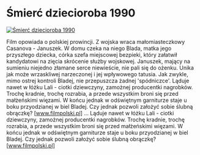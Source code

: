 Śmierć dziecioroba 1990 
=============
[![Śmierć dziecioroba 1990 ](http://vidos.pl/images/player.gif)](http://vidos.pl/mierc-dziecioroba-1990)

 Film opowiada o polskiej prowincji. Z wojska wraca małomiasteczkowy Casanova - Januszek. W domu czeka na niego Blada, matka jego przyszłego dziecka, córka szefa miejscowej bezpieki, który załatwił kandydatowi na zięcia skrócenie służby wojskowej. Januszek, mający na sumieniu niejedno złamane serce niewieście, nie pali się do ożenku. Unika jak może wrzaskliwej narzeczonej i jej wpływowego tatusia. Jak zwykle, mimo ostrej kontroli Bladej, nie przepuszcza żadnej 'spódniczce'. Ląduje nawet w łóżku Lali - ciotki dziewczyny, zamożnej producentki nagrobków. Trochę kradnie, trochę rozrabia, a przede wszystkim broni się przed małżeńskimi więzami. W końcu jednak w odświętnym garniturze staje u boku przyodzianej w biel Bladej. Czy jednak pozwoli założyć sobie ślubną obrączkę? [www.filmpolski.pl]  ... Ląduje nawet w łóżku Lali - ciotki dziewczyny, zamożnej producentki nagrobków. Trochę kradnie, trochę rozrabia, a przede wszystkim broni się przed małżeńskimi więzami. W końcu jednak w odświętnym garniturze staje u boku przyodzianej w biel Bladej. Czy jednak pozwoli założyć sobie ślubną obrączkę? [www.filmpolski.pl]
